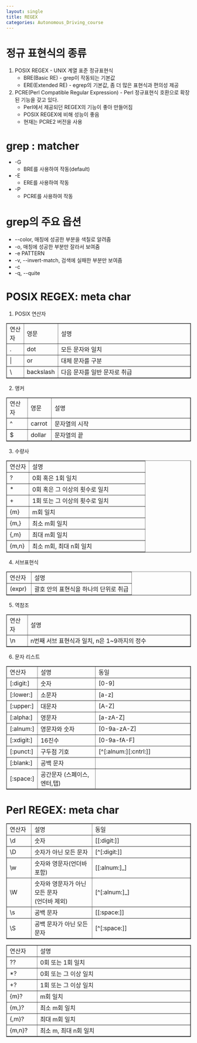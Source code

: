 ```yaml
---
layout: single
title: REGEX
categories: Autonomous_Driving_course
---
```


# 정규 표현식의 종류
1. POSIX REGEX - UNIX 계열 표준 정규표현식
    * BRE(Basic RE) - grep이 작동되는 기본값
    * ERE(Extended RE) - egrep의 기본값, 좀 더 많은 표현식과 편의성 제공
2. PCRE(Perl Compatible Regular Expression) - Perl 정규표현식 호환으로 확장된 기능을 갖고 있다.
    * Perl에서 제공되던 REGEX의 기능이 좋아 만들어짐
    * POSIX REGEX에 비해 성능이 좋음
    * 현재는 PCRE2 버전을 사용

# grep : matcher
* -G
    * BRE를 사용하여 작동(default)
* -E
    * ERE를 사용하여 작동
* -P
    * PCRE를 사용하여 작동

# grep의 주요 옵션
* --color, 매칭에 성공한 부분을 색칠로 알려줌
* -o, 매칭에 성공한 부분만 잘라서 보여줌
* -e PATTERN
* -v, --invert-match, 검색에 실패한 부분만 보여줌
* -c
* -q, --quite

# POSIX REGEX: meta char
1. POSIX 연산자
<table style="border-collapse: collapse; width: 100%;" border="1" data-ke-align="alignLeft">
<tbody>
<tr>
<td style="width: 9.6124%;">연산자</td>
<td style="width: 11.3565%;">영문</td>
<td style="width: 79.031%;">설명</td>
</tr>
<tr>
<td style="width: 9.6124%;">.</td>
<td style="width: 11.3565%;">dot</td>
<td style="width: 79.031%;">모든 문자와 일치</td>
</tr>
<tr>
<td style="width: 9.6124%;">|</td>
<td style="width: 11.3565%;">or</td>
<td style="width: 79.031%;">대체 문자를 구분</td>
</tr>
<tr>
<td style="width: 9.6124%;">\</td>
<td style="width: 11.3565%;">backslash</td>
<td style="width: 79.031%;">다음 문자를 일반 문자로 취급</td>
</tr>
</tbody>
</table>


2. 앵커
<div class="table_wrap"><table style="border-collapse: collapse; width: 100%;" border="1" data-ke-align="alignLeft">
<tbody>
<tr>
<td style="width: 11.3954%;">연산자</td>
<td style="width: 13.0232%;">영문</td>
<td style="width: 75.5813%;">설명</td>
</tr>
<tr>
<td style="width: 11.3954%;">^</td>
<td style="width: 13.0232%;">carrot</td>
<td style="width: 75.5813%;">문자열의 시작</td>
</tr>
<tr>
<td style="width: 11.3954%;">$</td>
<td style="width: 13.0232%;">dollar</td>
<td style="width: 75.5813%;">문자열의 끝</td>
</tr>
</tbody>
</table></div>


3. 수량사
<div class="table_wrap"><table style="border-collapse: collapse; width: 100%;" border="1" data-ke-align="alignLeft">
<tbody>
<tr>
<td style="width: 16.1628%;">연산자</td>
<td style="width: 83.8372%;">설명</td>
</tr>
<tr>
<td style="width: 16.1628%;">?</td>
<td style="width: 83.8372%;">0회 혹은 1회 일치</td>
</tr>
<tr>
<td style="width: 16.1628%;">*</td>
<td style="width: 83.8372%;">0회 혹은 그 이상의 횟수로 일치</td>
</tr>
<tr>
<td style="width: 16.1628%;">+</td>
<td style="width: 83.8372%;">1회 또는 그 이상의 횟수로 일치</td>
</tr>
<tr>
<td style="width: 16.1628%;">{m}</td>
<td style="width: 83.8372%;">m회 일치</td>
</tr>
<tr>
<td style="width: 16.1628%;">{m,}</td>
<td style="width: 83.8372%;">최소 m회 일치</td>
</tr>
<tr>
<td style="width: 16.1628%;">{,m}</td>
<td style="width: 83.8372%;">최대 m회 일치</td>
</tr>
<tr>
<td style="width: 16.1628%;">{m,n}</td>
<td style="width: 83.8372%;">최소 m회, 최대 n회 일치</td>
</tr>
</tbody>
</table></div>



4. 서브표현식
<div class="table_wrap"><table style="border-collapse: collapse;" border="1" data-ke-align="alignLeft">
<tbody>
<tr style="height: 20px;">
<td style="width: 19.6512%; height: 20px;">연산자</td>
<td style="width: 80.3488%; height: 20px;">설명</td>
</tr>
<tr style="height: 20px;">
<td style="width: 19.6512%; height: 20px;">(expr)</td>
<td style="width: 80.3488%; height: 20px;">괄호 안의 표현식을 하나의 단위로 취급</td>
</tr>
</tbody>
</table></div>

5. 역참조
<div class="table_wrap"><table style="border-collapse: collapse; width: 100%;" border="1" data-ke-align="alignLeft">
<tbody>
<tr>
<td style="width: 11.2791%;">연산자</td>
<td style="width: 88.7209%;">설명</td>
</tr>
<tr>
<td style="width: 11.2791%;">\n</td>
<td style="width: 88.7209%;">n번째 서브 표현식과 일치, n은 1~9까지의 정수</td>
</tr>
</tbody>
</table></div>


6. 문자 리스트
<div class="table_wrap"><table style="border-collapse: collapse; width: 100%;" border="1" data-ke-align="alignLeft">
<tbody>
<tr>
<td style="width: 13.5659%;">연산자</td>
<td style="width: 32.9844%;">설명</td>
<td style="width: 53.4496%;">동일</td>
</tr>
<tr>
<td style="width: 13.5659%;">[:digit:]</td>
<td style="width: 32.9844%;">숫자</td>
<td style="width: 53.4496%;">[0-9]</td>
</tr>
<tr>
<td style="width: 13.5659%;">[:lower:]</td>
<td style="width: 32.9844%;">소문자</td>
<td style="width: 53.4496%;">[a-z]</td>
</tr>
<tr>
<td style="width: 13.5659%;">[:upper:]</td>
<td style="width: 32.9844%;">대문자</td>
<td style="width: 53.4496%;">[A-Z]</td>
</tr>
<tr>
<td style="width: 13.5659%;">[:alpha:]</td>
<td style="width: 32.9844%;">영문자</td>
<td style="width: 53.4496%;">[a-zA-Z]</td>
</tr>
<tr>
<td style="width: 13.5659%;">[:alnum:]</td>
<td style="width: 32.9844%;">영문자와 숫자</td>
<td style="width: 53.4496%;">[0-9a-zA-Z]</td>
</tr>
<tr>
<td style="width: 13.5659%;">[:xdigit:]</td>
<td style="width: 32.9844%;">16진수</td>
<td style="width: 53.4496%;">[0-9a-fA-F]</td>
</tr>
<tr>
<td style="width: 13.5659%;">[:punct:]</td>
<td style="width: 32.9844%;">구두점 기호</td>
<td style="width: 53.4496%;">[^[:alnum:][:cntrl:]]</td>
</tr>
<tr>
<td style="width: 13.5659%;">[:blank:]</td>
<td style="width: 32.9844%;">공백 문자</td>
<td style="width: 53.4496%;">&nbsp;</td>
</tr>
<tr>
<td style="width: 13.5659%;">[:space:]</td>
<td style="width: 32.9844%;">공간문자 (스페이스,엔터,탭)</td>
<td style="width: 53.4496%;">&nbsp;</td>
</tr>
</tbody>
</table></div>


# Perl REGEX: meta char
<div class="table_wrap"><table style="border-collapse: collapse; width: 100%;" border="1" data-ke-align="alignLeft">
<tbody>
<tr>
<td style="width: 13.4496%;">연산자</td>
<td style="width: 32.9845%;">설명</td>
<td style="width: 53.5658%;">동일</td>
</tr>
<tr>
<td style="width: 13.4496%;">\d</td>
<td style="width: 32.9845%;">숫자</td>
<td style="width: 53.5658%;">[[:digit:]]</td>
</tr>
<tr>
<td style="width: 13.4496%;">\D</td>
<td style="width: 32.9845%;">숫자가 아닌 모든 문자</td>
<td style="width: 53.5658%;">[^[:digit:]]</td>
</tr>
<tr>
<td style="width: 13.4496%;">\w</td>
<td style="width: 32.9845%;">숫자와 영문자(언더바 포함)</td>
<td style="width: 53.5658%;">[[:alnum:]_]</td>
</tr>
<tr>
<td style="width: 13.4496%;">\W</td>
<td style="width: 32.9845%;">숫자와 영문자가 아닌 모든 문자<br>(언더바 제외)</td>
<td style="width: 53.5658%;">[^[:alnum:]_]</td>
</tr>
<tr>
<td style="width: 13.4496%;">\s</td>
<td style="width: 32.9845%;">공백 문자</td>
<td style="width: 53.5658%;">[[:space:]]</td>
</tr>
<tr>
<td style="width: 13.4496%;">\S</td>
<td style="width: 32.9845%;">공백 문자가 아닌 모든 문자</td>
<td style="width: 53.5658%;">[^[:space:]]</td>
</tr>
</tbody>
</table></div>

<div class="table_wrap"><table style="border-collapse: collapse;" border="1" data-ke-align="alignLeft">
<tbody>
<tr style="height: 20px;">
<td style="width: 8.13949%; height: 20px;">연산자</td>
<td style="width: 58.527%; height: 20px;">설명</td>
</tr>
<tr style="height: 20px;">
<td style="width: 8.13949%; height: 20px;">??</td>
<td style="width: 58.527%; height: 20px;">0회 또는 1회 일치</td>
</tr>
<tr style="height: 20px;">
<td style="width: 8.13949%; height: 20px;">*?</td>
<td style="width: 58.527%; height: 20px;">0회 또는 그 이상 일치</td>
</tr>
<tr style="height: 20px;">
<td style="width: 8.13949%; height: 20px;">+?</td>
<td style="width: 58.527%; height: 20px;">1회 또는 그 이상 일치</td>
</tr>
<tr style="height: 20px;">
<td style="width: 8.13949%; height: 20px;">{m}?</td>
<td style="width: 58.527%; height: 20px;">m회 일치</td>
</tr>
<tr style="height: 20px;">
<td style="width: 8.13949%; height: 20px;">{m,}?</td>
<td style="width: 58.527%; height: 20px;">최소 m회 일치&nbsp;</td>
</tr>
<tr style="height: 20px;">
<td style="width: 8.13949%; height: 20px;">{,m}?</td>
<td style="width: 58.527%; height: 20px;">최대 m회 일치</td>
</tr>
<tr style="height: 20px;">
<td style="width: 8.13949%; height: 20px;">{m,n}?</td>
<td style="width: 58.527%; height: 20px;">최소 m, 최대 n회 일치</td>
</tr>
</tbody>
</table></div>